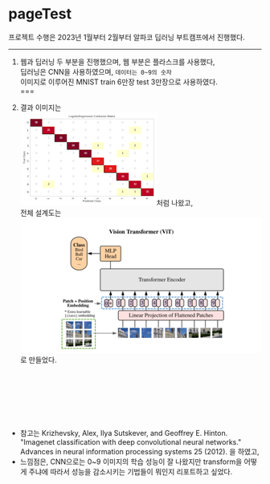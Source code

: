 # pageTest

프로젝트 수행은 2023년 1월부터 2월부터 알파코 딥러닝 부트캠프에서 진행했다. 
***

1. 웹과 딥러닝 두 부분을 진행했으며, 웹 부분은 플라스크를 사용했다, <br>
딥러닝은 CNN을 사용하였으며, `데이터는 0~9의 숫자`  <br>
이미지로 이루어진 MNIST train 6만장 test 3만장으로 사용하였다.  <br>
===

2. 결과 이미지는 <br>
![Confusion Matrix](./img/output.jpg)처럼 나왔고, <br>
전체 설계도는 <br>
![Vision Transformer Architecture](./img/architecture.jpg)로 만들었다. <br>

<br><br>
===
- 참고는 Krizhevsky, Alex, Ilya Sutskever, and Geoffrey E. Hinton. "Imagenet classification with deep convolutional neural networks." Advances in neural information processing systems 25 (2012). 을 하였고,
- 느낌점은, CNN으로는 0~9 이미지의 학습 성능이 잘 나왔지만 transform을 어떻게 주냐에 따라서 성능을 감소시키는 기법들이 뭐인지 리포트하고 싶었다.



